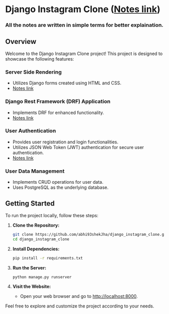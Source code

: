 # Django Instagram Clone ([Notes link](django_notes/dango_basics.md))

### All the notes are written in simple terms for better explaination.

## Overview

Welcome to the Django Instagram Clone project! This project is designed to showcase the following features:

### Server Side Rendering

- Utilizes Django forms created using HTML and CSS.
- [Notes link](django_notes/django_forms_ServerSideRendering.md)

### Django Rest Framework (DRF) Application

- Implements DRF for enhanced functionality.
- [Notes link](django_notes/api_notes.md)

### User Authentication

- Provides user registration and login functionalities.
- Utilizes JSON Web Token (JWT) authentication for secure user authentication.
- [Notes link](django_notes/login_notes.md)

### User Data Management

- Implements CRUD operations for user data.
- Uses PostgreSQL as the underlying database.

## Getting Started

To run the project locally, follow these steps:

1. **Clone the Repository:**
    ```bash
    git clone https://github.com/abhi93shekJha/django_instagram_clone.git
    cd django_instagram_clone
    ```

2. **Install Dependencies:**
    ```bash
    pip install -r requirements.txt
    ```

3. **Run the Server:**
    ```bash
    python manage.py runserver
    ```

4. **Visit the Website:**
    - Open your web browser and go to [http://localhost:8000](http://localhost:8000).

Feel free to explore and customize the project according to your needs.

